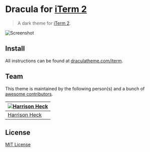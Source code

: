 # Dracula for [iTerm 2](http://iterm2.com)

> A dark theme for [iTerm 2](http://iterm2.com).

![Screenshot](https://draculatheme.com/assets/img/screenshots/iterm.png)

## Install

All instructions can be found at [draculatheme.com/iterm](https://draculatheme.com/iterm).

## Team

This theme is maintained by the following person(s) and a bunch of [awesome contributors](https://github.com/dracula/iterm/graphs/contributors).

[![Harrison Heck](https://avatars0.githubusercontent.com/u/1037526?v=3&s=70)](https://github.com/nesl247) |
--- |
[Harrison Heck](https://github.com/nesl247) |

## License

[MIT License](./LICENSE)
